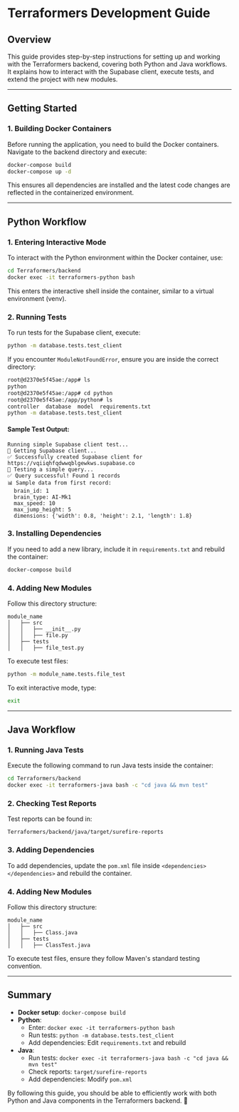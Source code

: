 # Terraformers Development Guide

## Overview
This guide provides step-by-step instructions for setting up and working with the Terraformers backend, covering both Python and Java workflows. It explains how to interact with the Supabase client, execute tests, and extend the project with new modules.

---

## Getting Started

### 1. Building Docker Containers
Before running the application, you need to build the Docker containers. Navigate to the backend directory and execute:
```sh
docker-compose build
docker-compose up -d   
```
This ensures all dependencies are installed and the latest code changes are reflected in the containerized environment.

---

## Python Workflow

### 1. Entering Interactive Mode
To interact with the Python environment within the Docker container, use:
```sh
cd Terraformers/backend
docker exec -it terraformers-python bash
```
This enters the interactive shell inside the container, similar to a virtual environment (venv).

### 2. Running Tests
To run tests for the Supabase client, execute:
```sh
python -m database.tests.test_client
```
If you encounter `ModuleNotFoundError`, ensure you are inside the correct directory:
```sh
root@d2370e5f45ae:/app# ls
python
root@d2370e5f45ae:/app# cd python
root@d2370e5f45ae:/app/python# ls
controller  database  model  requirements.txt
python -m database.tests.test_client
```
#### Sample Test Output:
```
Running simple Supabase client test...
🔄 Getting Supabase client...
✅ Successfully created Supabase client for https://vqiiqhfqdwwqblgewkws.supabase.co
🔄 Testing a simple query...
✅ Query successful! Found 1 records
📊 Sample data from first record:
  brain_id: 1
  brain_type: AI-Mk1
  max_speed: 10
  max_jump_height: 5
  dimensions: {'width': 0.8, 'height': 2.1, 'length': 1.8}
```

### 3. Installing Dependencies
If you need to add a new library, include it in `requirements.txt` and rebuild the container:
```sh
docker-compose build
```

### 4. Adding New Modules
Follow this directory structure:
```
module_name
│   ├── src
│   │   ├── __init__.py
│   │   ├── file.py
│   ├── tests
│   │   ├── file_test.py
```
To execute test files:
```sh
python -m module_name.tests.file_test
```

To exit interactive mode, type:
```sh
exit
```

---

## Java Workflow

### 1. Running Java Tests
Execute the following command to run Java tests inside the container:
```sh
cd Terraformers/backend
docker exec -it terraformers-java bash -c "cd java && mvn test"
```

### 2. Checking Test Reports
Test reports can be found in:
```
Terraformers/backend/java/target/surefire-reports
```

### 3. Adding Dependencies
To add dependencies, update the `pom.xml` file inside `<dependencies></dependencies>` and rebuild the container.

### 4. Adding New Modules
Follow this directory structure:
```
module_name
│   ├── src
│   │   ├── Class.java
│   ├── tests
│   │   ├── ClassTest.java
```
To execute test files, ensure they follow Maven's standard testing convention.

---

## Summary
- **Docker setup**: `docker-compose build`
- **Python**:
  - Enter: `docker exec -it terraformers-python bash`
  - Run tests: `python -m database.tests.test_client`
  - Add dependencies: Edit `requirements.txt` and rebuild
- **Java**:
  - Run tests: `docker exec -it terraformers-java bash -c "cd java && mvn test"`
  - Check reports: `target/surefire-reports`
  - Add dependencies: Modify `pom.xml`

By following this guide, you should be able to efficiently work with both Python and Java components in the Terraformers backend. 🚀


